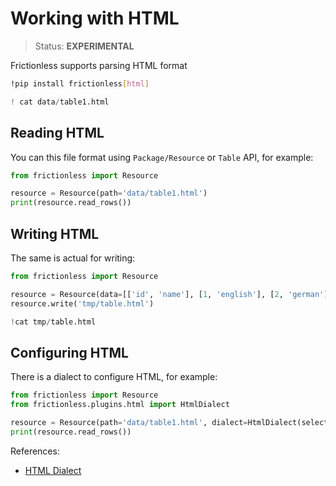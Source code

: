 # Working with HTML

> Status: **EXPERIMENTAL**

Frictionless supports parsing HTML format

```sh
!pip install frictionless[html]
```

```python
! cat data/table1.html
```

## Reading HTML

You can this file format using `Package/Resource` or `Table` API, for example:


```python
from frictionless import Resource

resource = Resource(path='data/table1.html')
print(resource.read_rows())
```

## Writing HTML

The same is actual for writing:

```python
from frictionless import Resource

resource = Resource(data=[['id', 'name'], [1, 'english'], [2, 'german']])
resource.write('tmp/table.html')
```

```python
!cat tmp/table.html
```

## Configuring HTML

There is a dialect to configure HTML, for example:

```py
from frictionless import Resource
from frictionless.plugins.html import HtmlDialect

resource = Resource(path='data/table1.html', dialect=HtmlDialect(selector='#id'))
print(resource.read_rows())
```

References:
- [HTML Dialect](https://frictionlessdata.io/tooling/python/formats-reference/#html)
